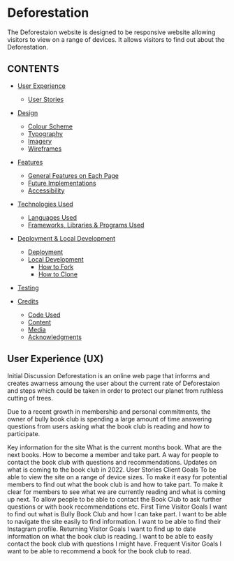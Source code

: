 # Deforestation 

The Deforestaion website is designed to be responsive website allowing visitors to view on a range of devices. It allows visitors to find out about the Deforestation.







## CONTENTS

* [User Experience](#user-experience-ux)
  * [User Stories](#user-stories)

* [Design](#design)
  * [Colour Scheme](#colour-scheme)
  * [Typography](#typography)
  * [Imagery](#imagery)
  * [Wireframes](#wireframes)

* [Features](#features)
  * [General Features on Each Page](#general-features-on-each-page)
  * [Future Implementations](#future-implementations)
  * [Accessibility](#accessibility)

* [Technologies Used](#technologies-used)
  * [Languages Used](#languages-used)
  * [Frameworks, Libraries & Programs Used](#frameworks-libraries--programs-used)

* [Deployment & Local Development](#deployment--local-development)
  * [Deployment](#deployment)
  * [Local Development](#local-development)
    * [How to Fork](#how-to-fork)
    * [How to Clone](#how-to-clone)

* [Testing](#testing)

* [Credits](#credits)
  * [Code Used](#code-used)
  * [Content](#content)
  * [Media](#media)
  * [Acknowledgments](#acknowledgments)



## User Experience (UX)

Initial Discussion
Deforestation is an online web page that informs and creates awarness amoung the user about the current rate of Deforestaion and steps which could be taken in order to protect our planet from ruthless cutting of trees.

Due to a recent growth in membership and personal commitments, the owner of bully book club is spending a large amount of time answering questions from users asking what the book club is reading and how to participate.

Key information for the site
What is the current months book.
What are the next books.
How to become a member and take part.
A way for people to contact the book club with questions and recommendations.
Updates on what is coming to the book club in 2022.
User Stories
Client Goals
To be able to view the site on a range of device sizes.
To make it easy for potential members to find out what the book club is and how to take part.
To make it clear for members to see what we are currently reading and what is coming up next.
To allow people to be able to contact the Book Club to ask further questions or with book recommendations etc.
First Time Visitor Goals
I want to find out what is Bully Book Club and how I can take part.
I want to be able to navigate the site easily to find information.
I want to be able to find their Instagram profile.
Returning Visitor Goals
I want to find up to date information on what the book club is reading.
I want to be able to easily contact the book club with questions I might have.
Frequent Visitor Goals
I want to be able to recommend a book for the book club to read.

